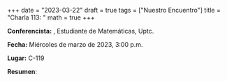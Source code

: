+++
date  = "2023-03-22"
draft = true
tags  = ["Nuestro Encuentro"]
title = "Charla 113: "
math  = true
+++

**Conferencista:** , Estudiante de Matemáticas, Uptc.

**Fecha:** Miércoles  de marzo de 2023, 3:00 p.m.

**Lugar:** C-119

**Resumen**: 
